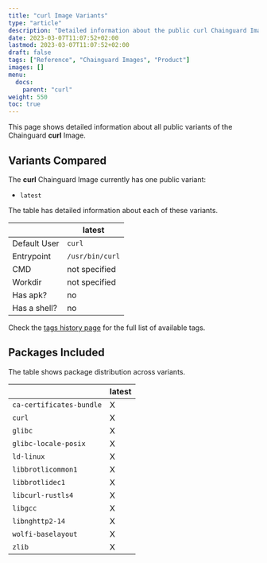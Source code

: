 ```yaml
---
title: "curl Image Variants"
type: "article"
description: "Detailed information about the public curl Chainguard Image variants"
date: 2023-03-07T11:07:52+02:00
lastmod: 2023-03-07T11:07:52+02:00
draft: false
tags: ["Reference", "Chainguard Images", "Product"]
images: []
menu:
  docs:
    parent: "curl"
weight: 550
toc: true
---
```


This page shows detailed information about all public variants of the Chainguard **curl** Image.

## Variants Compared
The **curl** Chainguard Image currently has one public variant: 

- `latest`

The table has detailed information about each of these variants.

|              | latest          |
|--------------|-----------------|
| Default User | `curl`          |
| Entrypoint   | `/usr/bin/curl` |
| CMD          | not specified   |
| Workdir      | not specified   |
| Has apk?     | no              |
| Has a shell? | no              |

Check the [tags history page](/chainguard/chainguard-images/reference/curl/tags_history/) for the full list of available tags.

## Packages Included
The table shows package distribution across variants.

|                          | latest |
|--------------------------|--------|
| `ca-certificates-bundle` | X      |
| `curl`                   | X      |
| `glibc`                  | X      |
| `glibc-locale-posix`     | X      |
| `ld-linux`               | X      |
| `libbrotlicommon1`       | X      |
| `libbrotlidec1`          | X      |
| `libcurl-rustls4`        | X      |
| `libgcc`                 | X      |
| `libnghttp2-14`          | X      |
| `wolfi-baselayout`       | X      |
| `zlib`                   | X      |
